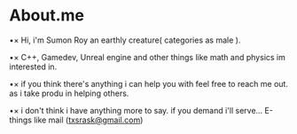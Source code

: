 # About.me
•× Hi, i'm Sumon Roy an earthly creature( categories as male ).

•× C++, Gamedev, Unreal engine and other things like math and physics im interested in.

•× if you think there's anything i can help you with feel free to reach me out.
as i take produ in helping others.

•× i don't think i have anything more to say. if you demand i'll serve...
E-things like mail (txsrask@gmail.com)
